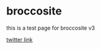 # broccosite

this is a test page for broccosite v3

[twitter link](https://twitter.com/Broccoccoccoli)